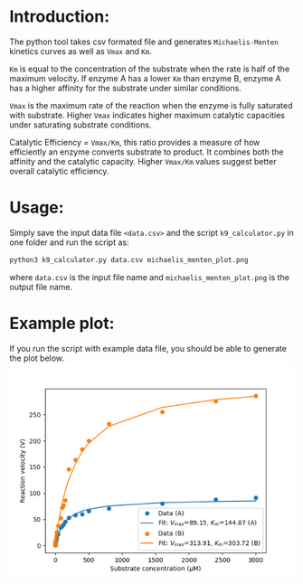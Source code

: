 # Introduction:

The python tool takes csv formated file and generates `Michaelis-Menten` kinetics curves as well as `Vmax` and `Km`.

`Km` is equal to the concentration of the substrate when the rate is half of the maximum velocity. If enzyme A has a lower `Km` than enzyme B, enzyme A has a higher affinity for the substrate under similar conditions.

`Vmax` is the maximum rate of the reaction when the enzyme is fully saturated with substrate. Higher `Vmax` indicates higher maximum catalytic capacities under saturating substrate conditions.

Catalytic Efficiency = `Vmax/Km`, this ratio provides a measure of how efficiently an enzyme converts substrate to product. It combines both the affinity and the catalytic capacity. Higher `Vmax/Km` values suggest better overall catalytic efficiency.

# Usage:

Simply save the input data file `<data.csv>` and the script `k9_calculator.py` in one folder and run the script as:

```python
python3 k9_calculator.py data.csv michaelis_menten_plot.png
```

where `data.csv` is the input file name and `michaelis_menten_plot.png` is the output file name.

# Example plot:

If you run the script with example data file, you should be able to generate the plot below.
![example plot](https://github.com/xing1wan/k9_calculator/blob/cf9f8b8cc4e4c7ab9c60596783bc37782845b7e9/michaelis_menten_plot.png)
